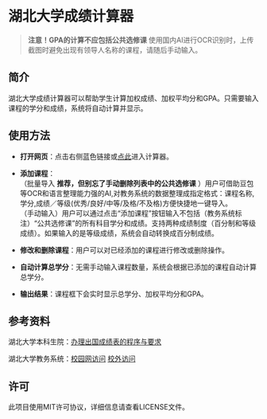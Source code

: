 # 湖北大学成绩计算器

> **注意！GPA的计算不应包括公共选修课**
> 使用国内AI进行OCR识别时，上传截图时避免出现有领导人名称的课程，请随后手动输入。

## 简介
湖北大学成绩计算器可以帮助学生计算加权成绩、加权平均分和GPA。只需要输入课程的学分和成绩，系统将自动计算并显示。

## 使用方法
- **打开网页**：点击右侧蓝色链接或[点此](https://tadasuki.github.io/)进入计算器。
  
- **添加课程**：     
（批量导入 **推荐，但别忘了手动删除列表中的公共选修课** ）用户可借助豆包等OCR和语言整理能力强的AI,对教务系统的数据整理成指定格式：课程名称,学分,成绩／等级(优秀/良好/中等/及格/不及格)方便快捷地一键导入。      
（手动输入）用户可以通过点击“添加课程”按钮输入不包括（教务系统标注）“公共选修课”的所有科目学分和成绩。支持两种成绩制度（百分制和等级成绩）。如果输入的是等级成绩，系统会自动转换成百分制成绩。    

- **修改和删除课程**：用户可以对已经添加的课程进行修改或删除操作。
  
- **自动计算总学分**：无需手动输入课程数量，系统会根据已添加的课程自动计算总学分。
  
- **输出结果**：课程框下会实时显示总学分、加权平均分和GPA。

## 参考资料
湖北大学本科生院：[办理出国成绩表的程序与要求](https://jwc.hubu.edu.cn/info/1100/3802.htm)

湖北大学教务系统：[校园网访问](jwxt.hubu.edu.cn) [校外访问](https://webvpn.hubu.edu.cn/rump_frontend/login/?next=https%3A%2F%2Fwebvpn.hubu.edu.cn%2Fwebvpn%2FLjIwNC4xNzAuMjE0LjIwOQ%3D%3D%2FLjIwNi4xNzMuMjE4LjIxMy45NS4xNTYuMTc0LjE1NS4xNjcuMTAwLjIwMS4xOTkuMjE0LjE0Ni4xNTYuMTY0%2Fjsxsd%2Fframework%2FxsMain.jsp)

## 许可
此项目使用MIT许可协议，详细信息请查看LICENSE文件。
